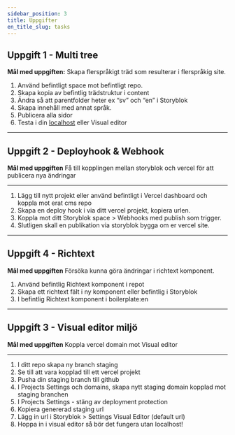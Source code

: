```yaml
---
sidebar_position: 3
title: Uppgifter
en_title_slug: tasks
---
```


## Uppgift 1 -  Multi tree

**Mål med uppgiften:**
Skapa flerspråkigt träd som resulterar i flerspråkig site.

1. Använd befintligt space mot befintligt repo.
2. Skapa kopia av befintlig trädstruktur i content
3. Ändra så att parentfolder heter ex “sv” och “en” i Storyblok
4. Skapa innehåll med annat språk.
5. Publicera alla sidor
6. Testa i din [localhost](http://localhost) eller Visual editor

---

## Uppgift 2 - Deployhook & Webhook

**Mål med uppgiften**
Få till kopplingen mellan storyblok och vercel för att publicera nya ändringar
****

1. Lägg till nytt projekt eller använd befintligt i Vercel dashboard och koppla mot erat cms repo
2. Skapa en deploy hook i via ditt vercel projekt, kopiera urlen.
3. Koppla mot ditt Storyblok space > Webhooks med publish som trigger.
4. Slutligen skall en publikation via storyblok bygga om er vercel site.

---

## Uppgift 4 - Richtext

**Mål med uppgiften**
Försöka kunna göra ändringar i richtext komponent. 

1. Använd befintlig Richtext komponent i repot
2. Skapa ett richtext fält i ny komponent eller befintlig i Storyblok
3. I befintlig Richtext komponent i boilerplate:en

---

## Uppgift 3 - Visual editor miljö

**Mål med uppgiften**
Koppla vercel domain mot Visual editor
****

1. I ditt repo skapa ny branch staging
2. Se till att vara kopplad till ett vercel projekt
3. Pusha din staging branch till github
4. I Projects Settings och domains, skapa nytt staging domain kopplad mot staging  branchen
5. I Projects Settings - stäng av deployment protection
6. Kopiera genererad staging url
7. Lägg in url i Storyblok > Settings Visual Editor (default url)
8. Hoppa in i visual editor så bör det fungera utan localhost!